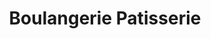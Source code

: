---
title: "Boulangerie Patisserie"
url: /saint-etienne-du-bois/boulangerie-patisserie/
shop: Bäckerei
---